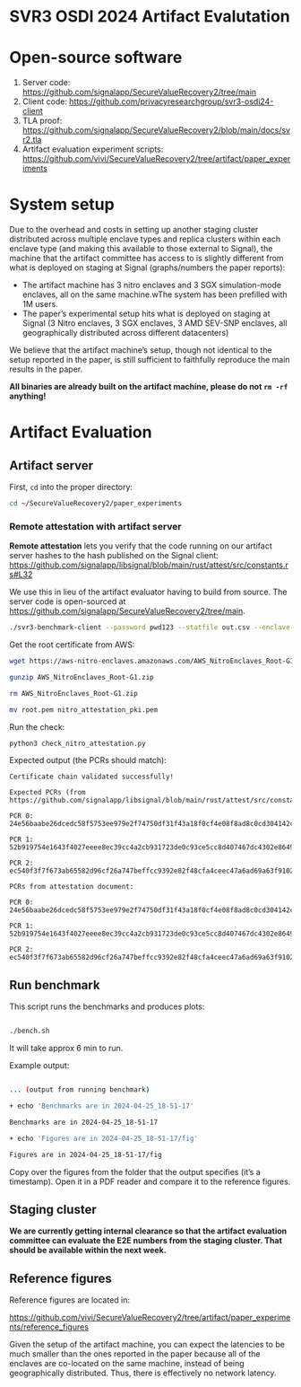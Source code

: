 # SVR3 OSDI 2024 Artifact Evalutation

# Open-source software
1. Server code: https://github.com/signalapp/SecureValueRecovery2/tree/main
2. Client code: https://github.com/privacyresearchgroup/svr3-osdi24-client
3. TLA proof: https://github.com/signalapp/SecureValueRecovery2/blob/main/docs/svr2.tla
4. Artifact evaluation experiment scripts: https://github.com/vivi/SecureValueRecovery2/tree/artifact/paper_experiments

# System setup
Due to the overhead and costs in setting up another staging cluster distributed across multiple enclave types and replica clusters within each enclave type (and making this available to those external to Signal), the machine that the artifact committee has access to is slightly different from what is deployed on staging at Signal (graphs/numbers the paper reports):

- The artifact machine has 3 nitro enclaves and 3 SGX simulation-mode enclaves, all on the same machine.wThe system has been prefilled with 1M users.
- The paper’s experimental setup hits what is deployed on staging at Signal (3 Nitro enclaves, 3 SGX enclaves, 3 AMD SEV-SNP enclaves, all geographically distributed across different datacenters)

We believe that the artifact machine’s setup, though not identical to the setup reported in the paper, is still sufficient to faithfully reproduce the main results in the paper.

**All binaries are already built on the artifact machine, please do not `rm -rf` anything!**

# Artifact Evaluation

## Artifact server

First, `cd` into the proper directory:

```sh
cd ~/SecureValueRecovery2/paper_experiments
```
### Remote attestation with artifact server

**Remote attestation** lets you verify that the code running on our artifact server hashes to the hash published on the Signal client: https://github.com/signalapp/libsignal/blob/main/rust/attest/src/constants.rs#L32

We use this in lieu of the artifact evaluator having to build from source. The server code is open-sourced at https://github.com/signalapp/SecureValueRecovery2/tree/main.

```sh
./svr3-benchmark-client --password pwd123 --statfile out.csv --enclave-secret AAAAAAAAAAAAAAAAAAAAAAAAAAAAAAAAAAAAAAAAAAA= --attest-doc nitro_attest.bin
```

Get the root certificate from AWS:

```sh
wget https://aws-nitro-enclaves.amazonaws.com/AWS_NitroEnclaves_Root-G1.zip

gunzip AWS_NitroEnclaves_Root-G1.zip

rm AWS_NitroEnclaves_Root-G1.zip

mv root.pem nitro_attestation_pki.pem
```

Run the check:

```sh
python3 check_nitro_attestation.py
```

Expected output (the PCRs should match):

```
Certificate chain validated successfully!

Expected PCRs (from https://github.com/signalapp/libsignal/blob/main/rust/attest/src/constants.rs#L32):

PCR 0: 24e56baabe26dcedc58f5753ee979e2f74750df31f43a18f0cf4e08f8ad8c0cd304142cf3441945c3568f4096cb69c66

PCR 1: 52b919754e1643f4027eeee8ec39cc4a2cb931723de0c93ce5cc8d407467dc4302e86490c01c0d755acfe10dbf657546

PCR 2: ec540f3f7f673ab65582d96cf26a747beffcc9392e82f48cfa4ceec47a6ad69a63f9102fc7e1fae37a83a9741814210f

PCRs from attestation document:

PCR 0: 24e56baabe26dcedc58f5753ee979e2f74750df31f43a18f0cf4e08f8ad8c0cd304142cf3441945c3568f4096cb69c66

PCR 1: 52b919754e1643f4027eeee8ec39cc4a2cb931723de0c93ce5cc8d407467dc4302e86490c01c0d755acfe10dbf657546

PCR 2: ec540f3f7f673ab65582d96cf26a747beffcc9392e82f48cfa4ceec47a6ad69a63f9102fc7e1fae37a83a9741814210f
```

## Run benchmark

This script runs the benchmarks and produces plots:

```sh

./bench.sh

```

It will take approx 6 min to run. 

Example output:

```sh

... (output from running benchmark)

+ echo 'Benchmarks are in 2024-04-25_18-51-17'

Benchmarks are in 2024-04-25_18-51-17

+ echo 'Figures are in 2024-04-25_18-51-17/fig'

Figures are in 2024-04-25_18-51-17/fig

```

Copy over the figures from the folder that the output specifies (it’s a timestamp). Open it in a PDF reader and compare it to the reference figures.

## Staging cluster

**We are currently getting internal clearance so that the artifact evaluation committee can evaluate the E2E numbers from the staging cluster. That should be available within the next week.**

## Reference figures

Reference figures are located in:

https://github.com/vivi/SecureValueRecovery2/tree/artifact/paper_experiments/reference_figures

Given the setup of the artifact machine, you can expect the latencies to be much smaller than the ones reported in the paper because all of the enclaves are co-located on the same machine, instead of being geographically distributed. Thus, there is effectively no network latency.
